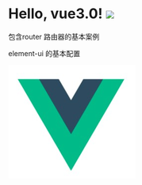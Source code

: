 # Hello, vue3.0! <img src="https://raw.githubusercontent.com/MartinHeinz/MartinHeinz/master/wave.gif" width="30px"> 
包含router 路由器的基本案例

element-ui 的基本配置




![img](https://github.com/Tanghoa/Vue3.0-TestPRO/blob/master/vue_test3.0/image/vue.jpg)
